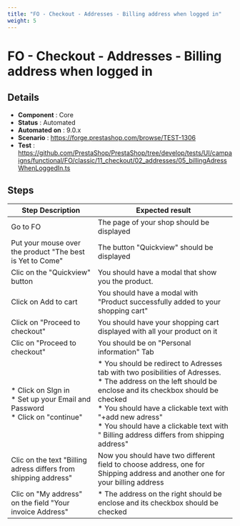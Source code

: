 ```yaml
---
title: "FO - Checkout - Addresses - Billing address when logged in"
weight: 5
---
```


# FO - Checkout - Addresses - Billing address when logged in
## Details
* **Component** : Core
* **Status** : Automated
* **Automated on** : 9.0.x
* **Scenario** : https://forge.prestashop.com/browse/TEST-1306
* **Test** : https://github.com/PrestaShop/PrestaShop/tree/develop/tests/UI/campaigns/functional/FO/classic/11_checkout/02_addresses/05_billingAdressWhenLoggedIn.ts

## Steps
| Step Description | Expected result |
| ----- | ----- |
| Go to FO | The page of your shop should be displayed |
| Put your mouse over the product "The best is Yet to Come" | The button "Quickview" should be displayed |
| Clic on the "Quickview" button | You should have a modal that show you the product. |
| Click on Add to cart | You should have a modal with "Product successfully added to your shopping cart" |
| Click on "Proceed to checkout" | You should have your shopping cart displayed with all your product on it |
| Clic on "Proceed to checkout" | You should be on "Personal information" Tab |
| * Click on SIgn in <br> * Set up your Email and Password <br> * Click on "continue" | * You should be redirect to Adresses tab with two posibilities of Adresses.<br> * The address on the left should be enclose and its checkbox should be checked <br> * You should have a clickable text with "+add new adress" <br> * You should have a clickable text with " Billing address differs from shipping address" |
| Clic on the text "Billing adress differs from shipping address" | Now you should have two different field to choose address, one for Shipping address and another one for your billing address |
| Clic on "My address" on the field "Your invoice Address" | * The address on the right should be enclose and its checkbox should be checked |
